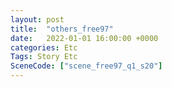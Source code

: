 ```yaml
---
layout: post
title:  "others_free97"
date:   2022-01-01 16:00:00 +0000
categories: Etc
Tags: Story Etc
SceneCode: ["scene_free97_q1_s20"]
---
```

